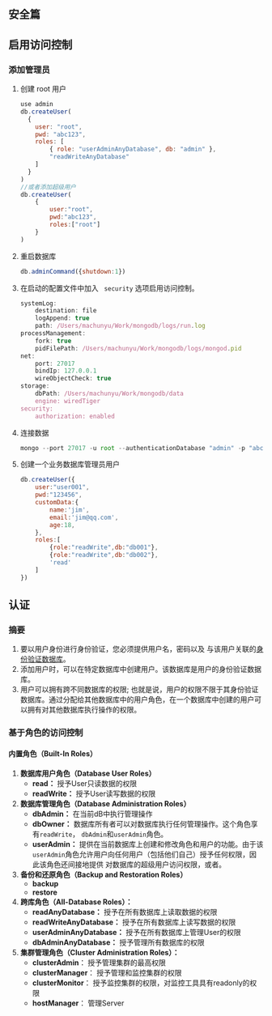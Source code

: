 ## 安全篇

## 启用访问控制

### 添加管理员

1. 创建 root 用户

   ```javascript
   use admin
   db.createUser(
     {
       user: "root",
       pwd: "abc123",
       roles: [ 
           { role: "userAdminAnyDatabase", db: "admin" }, 
           "readWriteAnyDatabase"
       ]
     }
   )
   //或者添加超级用户
   db.createUser(
       {
           user:"root",
           pwd:"abc123",
           roles:["root"]
       }
   )
   ```

2. 重启数据库

   ```javascript
   db.adminCommand({shutdown:1})
   ```

3. 在启动的配置文件中加入 ` security` 选项启用访问控制。

   ```javascript
   systemLog:
       destination: file
       logAppend: true
       path: /Users/machunyu/Work/mongodb/logs/run.log
   processManagement:
       fork: true
       pidFilePath: /Users/machunyu/Work/mongodb/logs/mongod.pid
   net:
       port: 27017
       bindIp: 127.0.0.1
       wireObjectCheck: true
   storage:
       dbPath: /Users/machunyu/Work/mongodb/data
       engine: wiredTiger
   security:
       authorization: enabled
   ```

4. 连接数据

   ```javascript
   mongo --port 27017 -u root --authenticationDatabase "admin" -p "abc123"
   ```

5. 创建一个业务数据库管理员用户

   ```javascript
   db.createUser({
       user:"user001",
       pwd:"123456",
       customData:{
           name:'jim',
           email:'jim@qq.com',
           age:18,
       },
       roles:[
           {role:"readWrite",db:"db001"},
           {role:"readWrite",db:"db002"},
           'read'
       ]
   })
   ```

## 认证

### 摘要

1. 要以用户身份进行身份验证，您必须提供用户名，密码以及 与该用户关联的[身份验证数据库](https://docs.mongodb.com/manual/reference/program/mongo/#mongo-shell-authentication-options)。
2. 添加用户时，可以在特定数据库中创建用户。该数据库是用户的身份验证数据库。
3. 用户可以拥有跨不同数据库的权限; 也就是说，用户的权限不限于其身份验证数据库。通过分配给其他数据库中的用户角色，在一个数据库中创建的用户可以拥有对其他数据库执行操作的权限。

### 基于角色的访问控制

#### 内置角色（Built-In Roles）

1. **数据库用户角色（Database User Roles）**
   - **read：** 授予User只读数据的权限
   - **readWrite：** 授予User读写数据的权限
2. **数据库管理角色（Database Administration Roles）**
   * **dbAdmin：** 在当前dB中执行管理操作
   * **dbOwner：** 数据库所有者可以对数据库执行任何管理操作。这个角色享有`readWrite`， `dbAdmin`和`userAdmin`角色。
   * **userAdmin：** 提供在当前数据库上创建和修改角色和用户的功能。由于该`userAdmin`角色允许用户向任何用户（包括他们自己）授予任何权限，因此该角色还间接地提供 对数据库的超级用户访问权限，或者。
3. **备份和还原角色（Backup and Restoration Roles）**
   * **backup**
   * **restore**
4. **跨库角色（All-Database Roles）：**
   * **readAnyDatabase：** 授予在所有数据库上读取数据的权限
   * **readWriteAnyDatabase：** 授予在所有数据库上读写数据的权限
   * **userAdminAnyDatabase：** 授予在所有数据库上管理User的权限
   * **dbAdminAnyDatabase：** 授予管理所有数据库的权限
5. **集群管理角色（Cluster Administration Roles）：**
   * **clusterAdmin**： 授予管理集群的最高权限
   * **clusterManager**： 授予管理和监控集群的权限
   * **clusterMonitor**： 授予监控集群的权限，对监控工具具有readonly的权限
   * **hostManager**： 管理Server
